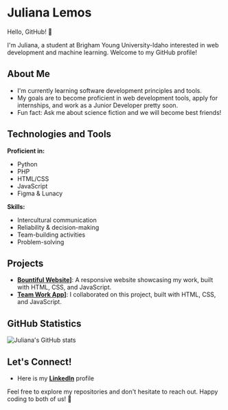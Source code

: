 
# Juliana Lemos

Hello, GitHub! 👋

I'm Juliana, a student at Brigham Young University-Idaho interested in web development and machine learning. Welcome to my GitHub profile!

## About Me

- I'm currently learning software development principles and tools.
- My goals are to become proficient in web development tools, apply for internships, and work as a Junior Developer pretty soon.
- Fun fact: Ask me about science fiction and we will become best friends!

## Technologies and Tools

 **Proficient in:**  
  - Python  
  - PHP  
  - HTML/CSS  
  - JavaScript  
  - Figma & Lunacy  

  **Skills:**  
  - Intercultural communication  
  - Reliability & decision-making  
  - Team-building activities  
  - Problem-solving

## Projects  

- **[Bountiful Website](https://github.com/lemosjuliana/wdd230)]**: A responsive website showcasing my work, built with HTML, CSS, and JavaScript.  
- **[Team Work App](https://github.com/Kiyoos/krazykatz)]**: I collaborated on this project, built with HTML, CSS, and JavaScript.  

## GitHub Statistics  

![Juliana's GitHub stats](https://github-readme-stats.vercel.app/api?username=lemosjuliana&show_icons=true&theme=radical)  

## Let's Connect!

- Here is my **[LinkedIn](https://www.linkedin.com/in/juliana-lemos-588692206?lipi=urn%3Ali%3Apage%3Ad_flagship3_profile_view_base_contact_details%3BKsDUhrh9SDW49RXFzmmhEw%3D%3D)** profile

Feel free to explore my repositories and don't hesitate to reach out. Happy coding to both of us! 🚀
